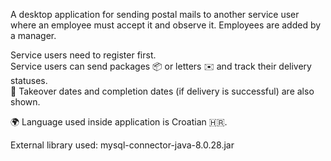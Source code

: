 A desktop application for sending postal mails to another service user where an employee must accept it and observe it.
Employees are added by a manager.

Service users need to register first.<br>
Service users can send packages 📦 or letters ✉️ and track their delivery statuses.<br>
📅 Takeover dates and completion dates (if delivery is successful) are also shown.<br>

🌍 Language used inside application is Croatian 🇭🇷.

External library used: mysql-connector-java-8.0.28.jar
